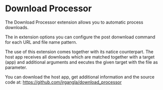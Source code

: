 # Download Processor

The Download Processor extension allows you to automatic process downloads.

The in extension options you can configure the post donwnload command for each URL and file name pattern.

The use of this extension comes together with its natice counterpart. The host app receives all downloads which are matched together with a target (app) and additional arguments and eecutes the given target with the file as parameter.

You can download the host app, get additional information and the source code at: https://github.com/irgangla/download_processor
